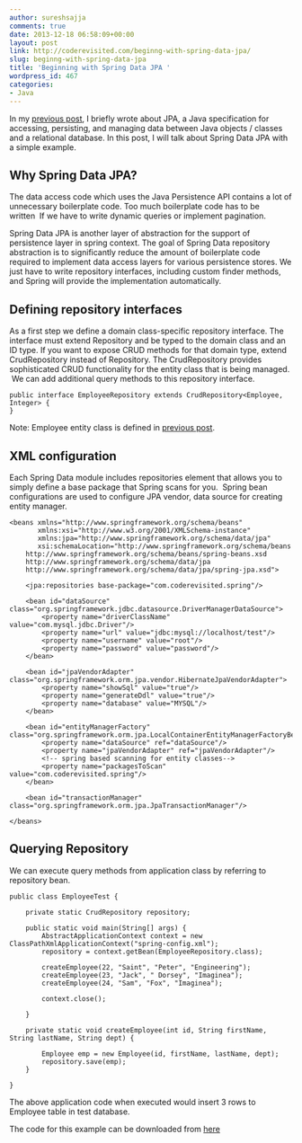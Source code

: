 ```yaml
---
author: sureshsajja
comments: true
date: 2013-12-18 06:58:09+00:00
layout: post
link: http://coderevisited.com/beginng-with-spring-data-jpa/
slug: beginng-with-spring-data-jpa
title: 'Beginning with Spring Data JPA '
wordpress_id: 467
categories:
- Java
---
```


In my [previous post](http://coderevisited.com/beginning-jpa-2-0/), I briefly wrote about JPA, a Java specification for accessing, persisting, and managing data between Java objects / classes and a relational database. In this post, I will talk about Spring Data JPA with a simple example.





## Why Spring Data JPA?




The data access code which uses the Java Persistence API contains a lot of unnecessary boilerplate code. Too much boilerplate code has to be written  If we have to write dynamic queries or implement pagination.




Spring Data JPA is another layer of abstraction for the support of persistence layer in spring context. The goal of Spring Data repository abstraction is to significantly reduce the amount of boilerplate code required to implement data access layers for various persistence stores. We just have to write repository interfaces, including custom finder methods, and Spring will provide the implementation automatically.





## Defining repository interfaces




As a first step we define a domain class-specific repository interface. The interface must extend Repository and be typed to the domain class and an ID type. If you want to expose CRUD methods for that domain type, extend CrudRepository instead of Repository. The CrudRepository provides sophisticated CRUD functionality for the entity class that is being managed.  We can add additional query methods to this repository interface.




    
    public interface EmployeeRepository extends CrudRepository<Employee, Integer> {
    }


Note: Employee entity class is defined in [previous post](http://coderevisited.com/beginning-jpa-2-0/).


## XML configuration


Each Spring Data module includes repositories element that allows you to simply define a base package that Spring scans for you.  Spring bean configurations are used to configure JPA vendor, data source for creating entity manager.

    
    <beans xmlns="http://www.springframework.org/schema/beans"
           xmlns:xsi="http://www.w3.org/2001/XMLSchema-instance"
           xmlns:jpa="http://www.springframework.org/schema/data/jpa"
           xsi:schemaLocation="http://www.springframework.org/schema/beans
        http://www.springframework.org/schema/beans/spring-beans.xsd
        http://www.springframework.org/schema/data/jpa
        http://www.springframework.org/schema/data/jpa/spring-jpa.xsd">
    
        <jpa:repositories base-package="com.coderevisited.spring"/>
    
        <bean id="dataSource" class="org.springframework.jdbc.datasource.DriverManagerDataSource">
            <property name="driverClassName" value="com.mysql.jdbc.Driver"/>
            <property name="url" value="jdbc:mysql://localhost/test"/>
            <property name="username" value="root"/>
            <property name="password" value="password"/>
        </bean>
    
        <bean id="jpaVendorAdapter" class="org.springframework.orm.jpa.vendor.HibernateJpaVendorAdapter">
            <property name="showSql" value="true"/>
            <property name="generateDdl" value="true"/>
            <property name="database" value="MYSQL"/>
        </bean>
    
        <bean id="entityManagerFactory" class="org.springframework.orm.jpa.LocalContainerEntityManagerFactoryBean">
            <property name="dataSource" ref="dataSource"/>
            <property name="jpaVendorAdapter" ref="jpaVendorAdapter"/>
            <!-- spring based scanning for entity classes-->
            <property name="packagesToScan" value="com.coderevisited.spring"/>
        </bean>
    
        <bean id="transactionManager" class="org.springframework.orm.jpa.JpaTransactionManager"/>
    
    </beans>




## Querying Repository


We can execute query methods from application class by referring to repository bean.

    
    public class EmployeeTest {
    
        private static CrudRepository repository;
    
        public static void main(String[] args) {
            AbstractApplicationContext context = new ClassPathXmlApplicationContext("spring-config.xml");
            repository = context.getBean(EmployeeRepository.class);
    
            createEmployee(22, "Saint", "Peter", "Engineering");
            createEmployee(23, "Jack", " Dorsey", "Imaginea");
            createEmployee(24, "Sam", "Fox", "Imaginea");
    
            context.close();
    
        }
    
        private static void createEmployee(int id, String firstName, String lastName, String dept) {
    
            Employee emp = new Employee(id, firstName, lastName, dept);
            repository.save(emp);
        }
    
    }


The above application code when executed would insert 3 rows to Employee table in test database.

The code for this example can be downloaded from [here](https://github.com/sureshsajja/SpringDataJPA)
